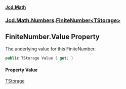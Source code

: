 #### [Jcd.Math](index.md 'index')
### [Jcd.Math.Numbers](Jcd.Math.Numbers.md 'Jcd.Math.Numbers').[FiniteNumber&lt;TStorage&gt;](Jcd.Math.Numbers.FiniteNumber_TStorage_.md 'Jcd.Math.Numbers.FiniteNumber<TStorage>')

## FiniteNumber<TStorage>.Value Property

The underlying value for this FiniteNumber.

```csharp
public TStorage Value { get; }
```

#### Property Value
[TStorage](Jcd.Math.Numbers.FiniteNumber_TStorage_.md#Jcd.Math.Numbers.FiniteNumber_TStorage_.TStorage 'Jcd.Math.Numbers.FiniteNumber<TStorage>.TStorage')